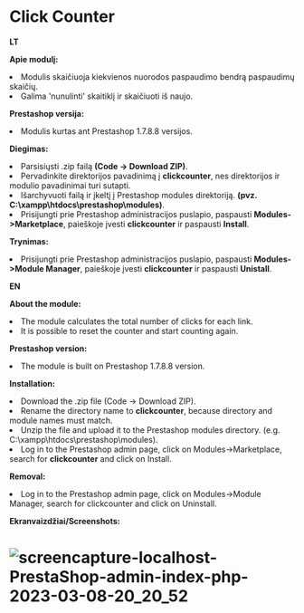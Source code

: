 # Click Counter
 
 <b> LT </b>
 
 <b> Apie modulį: </b>
<li> Modulis skaičiuoja kiekvienos nuorodos paspaudimo bendrą paspaudimų skaičių.
<li> Galima 'nunulinti' skaitiklį ir skaičiuoti iš naujo.

<b> Prestashop versija: </b>
<li> Modulis kurtas ant Prestashop 1.7.8.8 versijos.

<b> Diegimas: </b>
<li> Parsisiųsti .zip failą <b>(Code -> Download ZIP)</b>.
<li> Pervadinkite direktorijos pavadinimą į <b>clickcounter</b>, nes direktorijos ir modulio pavadinimai turi sutapti.
<li> Išarchyvuoti failą ir įkeltį į Prestashop modules direktoriją. <b>(pvz. C:\xampp\htdocs\prestashop\modules)</b>.
<li> Prisijungti prie Prestashop administracijos puslapio, paspausti <b>Modules->Marketplace</b>, paieškoje įvesti <b>clickcounter</b> ir paspausti <b>Install</b>.

<b> Trynimas: </b>
<li>  Prisijungti prie Prestashop administracijos puslapio, paspausti <b>Modules->Module Manager</b>, paieškoje įvesti <b>clickcounter</b> ir paspausti <b>Unistall</b>.

<b> EN </b>

<b>About the module: </b>
<li>The module calculates the total number of clicks for each link.</li>
<li>It is possible to reset the counter and start counting again.</li>

<b>Prestashop version:</b>
<li>The module is built on Prestashop 1.7.8.8 version.</li>

<b>Installation: </b>
<li>Download the .zip file (Code -> Download ZIP).</li>
<li>Rename the directory name to <b>clickcounter</b>, because directory and module names must match.</li>
<li>Unzip the file and upload it to the Prestashop modules directory. (e.g. C:\xampp\htdocs\prestashop\modules).</li>
<li>Log in to the Prestashop admin page, click on Modules->Marketplace, search for <b>clickcounter</b> and click on Install.</li>

<b>Removal: </b>
<li>Log in to the Prestashop admin page, click on Modules->Module Manager, search for clickcounter and click on Uninstall.</li>

<b> Ekranvaizdžiai/Screenshots: </b>
# ![screencapture-localhost-PrestaShop-admin-index-php-2023-03-08-20_20_52](https://user-images.githubusercontent.com/107037107/223799277-b242aeb2-b7a1-4965-8b08-9c2566290b69.png)
